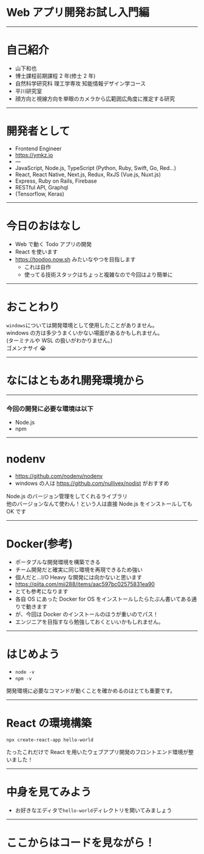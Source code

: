 # Web アプリ開発お試し入門編

---

# 自己紹介

- 山下和也
- 博士課程前期課程 2 年(修士 2 年)
- 自然科学研究科 理工学専攻 知能情報デザイン学コース
- 平川研究室
- 顔方向と視線方向を単眼のカメラから広範囲広角度に推定する研究

---

# 開発者として

- Frontend Engineer
- https://ymkz.io
- ―
- JavaScript, Node.js, TypeScript (Python, Ruby, Swift, Go, Red...)
- React, React Native, Next.js, Redux, RxJS (Vue.js, Nuxt.js)
- Express, Ruby on Rails, Firebase
- RESTful API, Graphql
- (Tensorflow, Keras)

---

# 今日のおはなし

- Web で動く Todo アプリの開発
- React を使います
- https://toodoo.now.sh みたいなやつを目指します
  - これは自作
  - 使ってる技術スタックはちょっと複雑なので今回はより簡単に

---

# おことわり

`windows`については開発環境として使用したことがありません。  
windows の方は多少うまくいかない場面があるかもしれません。  
(ターミナルや WSL の扱いがわかりません。)  
ゴメンナサイ 😭

---

# なにはともあれ開発環境から

---

### 今回の開発に必要な環境は以下

- Node.js
- npm

---

# nodenv

- https://github.com/nodenv/nodenv
- windows の人は https://github.com/nullivex/nodist がおすすめ

Node.js のバージョン管理をしてくれるライブラリ  
他のバージョンなんて使わん！という人は直接 Node.js をインストールしても OK です

---

# Docker(参考)

- ポータブルな開発環境を構築できる
- チーム開発だと確実に同じ環境を再現できるため強い
- 個人だと...I/O Heavy な開発には向かないと思います
- https://qiita.com/mii288/items/aac597bc02575831ea90
- とても参考になります
- 各自 OS にあった Docker for OS をインストールしたらたぶん書いてある通りで動きます
- が、今回は Docker のインストールのほうが重いのでパス！
- エンジニアを目指すなら勉強しておくといいかもしれません。

---

# はじめよう

- `node -v`
- `npm -v`

開発環境に必要なコマンドが動くことを確かめるのはとても重要です。

---

# React の環境構築

`npx create-react-app hello-world`

たったこれだけで React を用いたウェブアプリ開発のフロントエンド環境が整いました！

---

# 中身を見てみよう

- お好きなエディタで`hello-world`ディレクトリを開いてみましょう

---

# ここからはコードを見ながら！
